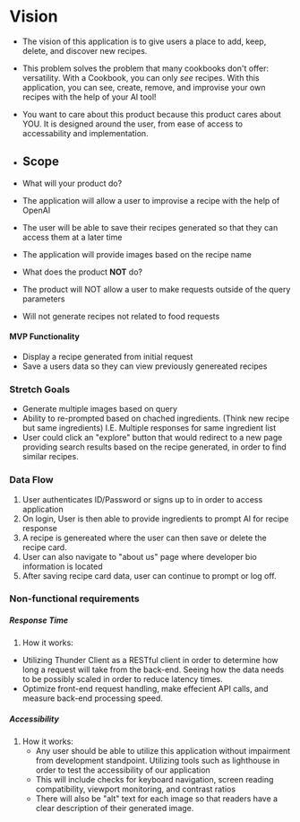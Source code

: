 # Vision

* The vision of this application is to give users a place to add, keep, delete, and discover new recipes.

* This problem solves the problem that many cookbooks don't offer: versatility. With a Cookbook, you can only *see* recipes. With this application, you can see, create, remove, and improvise your own recipes with the help of your AI tool!

* You want to care about this product because this product cares about YOU. It is designed around the user, from ease of access to accessability and implementation.

* ## Scope

* What will your product do?

* The application will allow a user to improvise a recipe with the help of OpenAI
* The user will be able to save their recipes generated so that they can access them at a later time
* The application will provide images based on the recipe name


* What does the product **NOT** do?

* The product will NOT allow a user to make requests outside of the query parameters
* Will not generate recipes not related to food requests

#### MVP Functionality

* Display a recipe generated from initial request
* Save a users data so they can view previously genereated recipes

### Stretch Goals

* Generate multiple images based on query
* Ability to re-prompted based on chached ingredients. (Think new recipe but same ingredients) I.E. Multiple responses for same ingredient list
* User could click an "explore" button that would redirect to a new page providing search results based on the recipe generated, in order to find similar recipes.

### Data Flow

1. User authenticates ID/Password or signs up to in order to access application
2. On login, User is then able to provide ingredients to prompt AI for recipe response
3. A recipe is genereated where the user can then save or delete the recipe card.
4. User can also navigate to "about us" page where developer bio information is located
5. After saving recipe card data, user can continue to prompt or log off.

### Non-functional requirements

##### Response Time

1. How it works:
  * Utilizing Thunder Client as a RESTful client in order to determine how long a request will take from the back-end. Seeing how the data needs to be possibly scaled in order to reduce latency times.
  * Optimize front-end request handling, make effecient API calls, and measure back-end processing speed.

##### Accessibility

1. How it works:
     * Any user should be able to utilize this application without impairment from development standpoint. Utilizing tools such as lighthouse in order to test the accessibility of our application
     * This will include checks for keyboard navigation, screen reading compatibility, viewport monitoring, and contrast ratios
     * There will also be "alt" text for each image so that readers have a clear description of their generated image.
